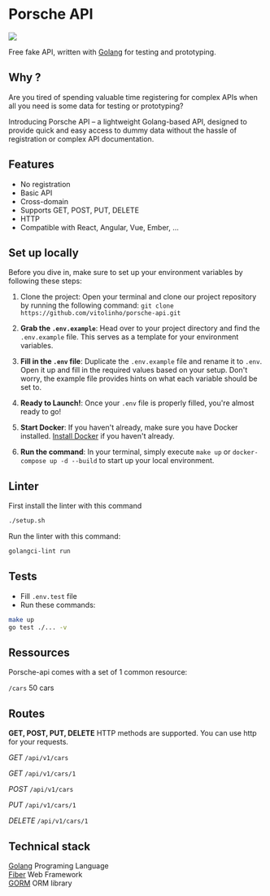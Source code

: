 # Porsche API

<img src="https://logodownload.org/wp-content/uploads/2021/02/porsche-logo-0.png"/>

Free fake API, written with <a href="https://go.dev/" target="_blank">Golang</a> for testing and prototyping.

## Why ?
Are you tired of spending valuable time registering for complex APIs when all you need is some data for testing or prototyping?

Introducing Porsche API – a lightweight Golang-based API, designed to provide quick and easy access to dummy data without the hassle of registration or complex API documentation.

## Features
* No registration
* Basic API
* Cross-domain
* Supports GET, POST, PUT, DELETE
* HTTP
* Compatible with React, Angular, Vue, Ember, ...

## Set up locally

Before you dive in, make sure to set up your environment variables by following these steps:

1. Clone the project: Open your terminal and clone our project repository by running the following command:
`git clone https://github.com/vitolinho/porsche-api.git`

2. **Grab the `.env.example`**: Head over to your project directory and find the `.env.example` file. This serves as a template for your environment variables.

3. **Fill in the `.env` file**: Duplicate the `.env.example` file and rename it to `.env`. Open it up and fill in the required values based on your setup. Don't worry, the example file provides hints on what each variable should be set to.

4. **Ready to Launch!**: Once your `.env` file is properly filled, you're almost ready to go!

5. **Start Docker**: If you haven't already, make sure you have Docker installed. [Install Docker](https://docs.docker.com/get-docker/) if you haven't already.

6. **Run the command**: In your terminal, simply execute `make up` or `docker-compose up -d --build` to start up your local environment.

## Linter
First install the linter with this command
```bash
./setup.sh
```

Run the linter with this command:
```bash
golangci-lint run
```

## Tests
* Fill `.env.test` file
* Run these commands:
```bash
make up
go test ./... -v
```

## Ressources

Porsche-api comes with a set of 1 common resource:

`/cars` 50 cars

## Routes

**GET, POST, PUT, DELETE** HTTP methods are supported. You can use http for your requests.<br>

*GET* `/api/v1/cars`<br>

*GET* `/api/v1/cars/1`<br>

*POST* `/api/v1/cars`<br>

*PUT* `/api/v1/cars/1`<br>

*DELETE* `/api/v1/cars/1`<br>

## Technical stack

[Golang](https://go.dev/) Programing Language<br>
[Fiber](https://docs.gofiber.io/) Web Framework<br>
[GORM](https://gorm.io/) ORM library
